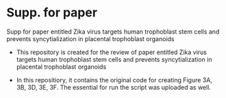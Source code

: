 # Supp. for paper 
Supp for paper entitled Zika virus targets human trophoblast stem cells and prevents syncytialization in placental trophoblast organoids
* This repository is created for the review of paper entitled Zika virus targets human trophoblast stem cells and prevents syncytialization in placental trophoblast organoids

* In this repositiory, it contains the original code for creating Figure 3A, 3B, 3D, 3E, 3F. The essential for run the script was uploaded as well.

